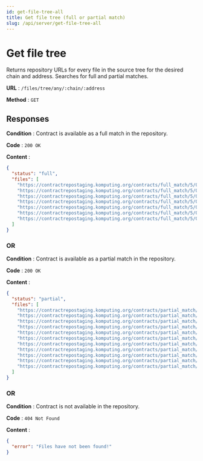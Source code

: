 ```yaml
---
id: get-file-tree-all
title: Get file tree (full or partial match)
slug: /api/server/get-file-tree-all
---
```


# Get file tree

Returns repository URLs for every file in the source tree for the desired chain and address. Searches for full and partial matches.

**URL** : `/files/tree/any/:chain/:address`

**Method** : `GET`

## Responses

**Condition** : Contract is available as a full match in the repository.

**Code** : `200 OK`

**Content** :

```json
{
  "status": "full",
  "files": [
    "https://contractrepostaging.komputing.org/contracts/full_match/5/0x32a5d2240a60dcF7Af8EfAE6d886ec8BeD5f71bA/metadata.json",
    "https://contractrepostaging.komputing.org/contracts/full_match/5/0x32a5d2240a60dcF7Af8EfAE6d886ec8BeD5f71bA/sources/_openzeppelin/contracts/GSN/Context.sol",
    "https://contractrepostaging.komputing.org/contracts/full_match/5/0x32a5d2240a60dcF7Af8EfAE6d886ec8BeD5f71bA/sources/_openzeppelin/contracts/access/AccessControl.sol",
    "https://contractrepostaging.komputing.org/contracts/full_match/5/0x32a5d2240a60dcF7Af8EfAE6d886ec8BeD5f71bA/sources/_openzeppelin/contracts/utils/Address.sol",
    "https://contractrepostaging.komputing.org/contracts/full_match/5/0x32a5d2240a60dcF7Af8EfAE6d886ec8BeD5f71bA/sources/_openzeppelin/contracts/utils/EnumerableSet.sol",
    "https://contractrepostaging.komputing.org/contracts/full_match/5/0x32a5d2240a60dcF7Af8EfAE6d886ec8BeD5f71bA/sources/home/fabijan/shardlabs/betting-app/ethereum/contracts/Bet.sol",
    "https://contractrepostaging.komputing.org/contracts/full_match/5/0x32a5d2240a60dcF7Af8EfAE6d886ec8BeD5f71bA/sources/home/fabijan/shardlabs/betting-app/ethereum/contracts/BetFactory.sol"
  ]
}
```

### OR

**Condition** : Contract is available as a partial match in the repository.

**Code** : `200 OK`

**Content** :

```json
{
  "status": "partial",
  "files": [
    "https://contractrepostaging.komputing.org/contracts/partial_match/1/0x2C1dcCD1EF8918d57652f0Bea499a12602456A12/metadata.json",
    "https://contractrepostaging.komputing.org/contracts/partial_match/1/0x2C1dcCD1EF8918d57652f0Bea499a12602456A12/sources/_openzeppelin/contracts/GSN/Context.sol",
    "https://contractrepostaging.komputing.org/contracts/partial_match/1/0x2C1dcCD1EF8918d57652f0Bea499a12602456A12/sources/_openzeppelin/contracts/access/Ownable.sol",
    "https://contractrepostaging.komputing.org/contracts/partial_match/1/0x2C1dcCD1EF8918d57652f0Bea499a12602456A12/sources/_openzeppelin/contracts/math/SafeMath.sol",
    "https://contractrepostaging.komputing.org/contracts/partial_match/1/0x2C1dcCD1EF8918d57652f0Bea499a12602456A12/sources/_openzeppelin/contracts/token/ERC20/IERC20.sol",
    "https://contractrepostaging.komputing.org/contracts/partial_match/1/0x2C1dcCD1EF8918d57652f0Bea499a12602456A12/sources/_openzeppelin/contracts/token/ERC20/SafeERC20.sol",
    "https://contractrepostaging.komputing.org/contracts/partial_match/1/0x2C1dcCD1EF8918d57652f0Bea499a12602456A12/sources/_openzeppelin/contracts/utils/Address.sol",
    "https://contractrepostaging.komputing.org/contracts/partial_match/1/0x2C1dcCD1EF8918d57652f0Bea499a12602456A12/sources/contracts/SyntheticRebaseToken.sol",
    "https://contractrepostaging.komputing.org/contracts/partial_match/1/0x2C1dcCD1EF8918d57652f0Bea499a12602456A12/sources/contracts/interfaces/IERC20Nameable.sol",
    "https://contractrepostaging.komputing.org/contracts/partial_match/1/0x2C1dcCD1EF8918d57652f0Bea499a12602456A12/sources/contracts/interfaces/IMinimalUniswap.sol",
    "https://contractrepostaging.komputing.org/contracts/partial_match/1/0x2C1dcCD1EF8918d57652f0Bea499a12602456A12/sources/contracts/interfaces/IStatisticProvider.sol"
  ]
}
```

### OR

**Condition** : Contract is not available in the repository.

**Code** : `404 Not Found`

**Content** :

```json
{
  "error": "Files have not been found!"
}
```
